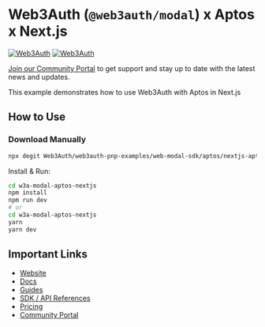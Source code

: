 # Web3Auth (`@web3auth/modal`) x Aptos x Next.js

[![Web3Auth](https://img.shields.io/badge/Web3Auth-SDK-blue)](https://web3auth.io/docs/sdk/web/nmodal/)
[![Web3Auth](https://img.shields.io/badge/Web3Auth-Community-cyan)](https://community.web3auth.io)

[Join our Community Portal](https://community.web3auth.io/) to get support and stay up to date with the latest news and updates.

This example demonstrates how to use Web3Auth with Aptos in Next.js

## How to Use

### Download Manually

```bash
npx degit Web3Auth/web3auth-pnp-examples/web-modal-sdk/aptos/nextjs-aptos-modal-example w3a-modal-aptos-nextjs
```

Install & Run:

```bash
cd w3a-modal-aptos-nextjs
npm install
npm run dev
# or
cd w3a-modal-aptos-nextjs
yarn
yarn dev
```

## Important Links

- [Website](https://web3auth.io)
- [Docs](https://web3auth.io/docs)
- [Guides](https://web3auth.io/docs/guides)
- [SDK / API References](https://web3auth.io/docs/sdk)
- [Pricing](https://web3auth.io/pricing.html)
- [Community Portal](https://community.web3auth.io)